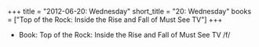 +++
title = "2012-06-20: Wednesday"
short_title = "20: Wednesday"
books = ["Top of the Rock: Inside the Rise and Fall of Must See TV"]
+++


* Book: Top of the Rock: Inside the Rise and Fall of Must See TV /f/
